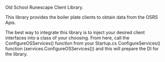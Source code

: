 ﻿Old School Runescape Client Library.

This library provides the boiler plate clients to obtain data from the OSRS Apis.

The best way to integrate this library is to inject your desired client interfaces into a class of your choosing.
From here, call the ConfigureOSServices() function from your Startup.cs ConfigureServices() function (services.ConfigureOSServices())
and this will prepare the DI for the library.